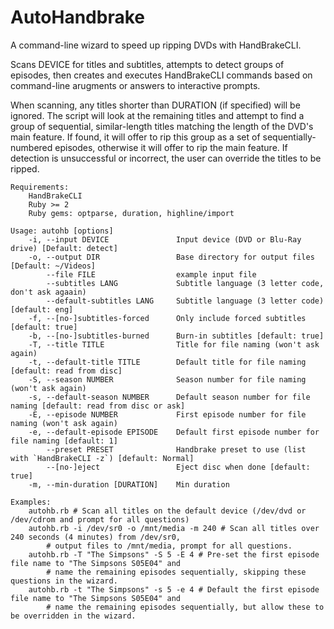 AutoHandbrake
=============

A command-line wizard to speed up ripping DVDs with HandBrakeCLI.

Scans DEVICE for titles and subtitles, attempts to detect groups of episodes, then creates
and executes HandBrakeCLI commands based on command-line arugments or answers to interactive
prompts.

When scanning, any titles shorter than DURATION (if specified) will be ignored.  The script
will look at the remaining titles and attempt to find a group of sequential, similar-length 
titles matching the length of the DVD's main feature.  If found, it will offer to rip this
group as a set of sequentially-numbered episodes, otherwise it will offer to rip the main
feature.  If detection is unsuccessful or incorrect, the user can override the titles to be
ripped.

    Requirements:
        HandBrakeCLI
        Ruby >= 2
        Ruby gems: optparse, duration, highline/import 

    Usage: autohb [options]
        -i, --input DEVICE               Input device (DVD or Blu-Ray drive) [Default: detect]
        -o, --output DIR                 Base directory for output files [Default: ~/Videos]
            --file FILE                  example input file
            --subtitles LANG             Subtitle language (3 letter code, don't ask agaain)
            --default-subtitles LANG     Subtitle language (3 letter code) [default: eng]
        -f, --[no-]subtitles-forced      Only include forced subtitles [default: true]
        -b, --[no-]subtitles-burned      Burn-in subtitles [default: true]
        -T, --title TITLE                Title for file naming (won't ask again)
        -t, --default-title TITLE        Default title for file naming [default: read from disc]
        -S, --season NUMBER              Season number for file naming (won't ask again)
        -s, --default-season NUMBER      Default season number for file naming [default: read from disc or ask]
        -E, --episode NUMBER             First episode number for file naming (won't ask again)
        -e, --default-episode EPISODE    Default first episode number for file naming [default: 1]
            --preset PRESET              Handbrake preset to use (list with `HandBrakeCLI -z`) [default: Normal]
            --[no-]eject                 Eject disc when done [default: true]
        -m, --min-duration [DURATION]    Min duration

    Examples:
        autohb.rb # Scan all titles on the default device (/dev/dvd or /dev/cdrom and prompt for all questions)
        autohb.rb -i /dev/sr0 -o /mnt/media -m 240 # Scan all titles over 240 seconds (4 minutes) from /dev/sr0,
            # output files to /mnt/media, prompt for all questions.
        autohb.rb -T "The Simpsons" -S 5 -E 4 # Pre-set the first episode file name to "The Simpsons S05E04" and 
            # name the remaining episodes sequentially, skipping these questions in the wizard.
        autohb.rb -t "The Simpsons" -s 5 -e 4 # Default the first episode file name to "The Simpsons S05E04" and 
            # name the remaining episodes sequentially, but allow these to be overridden in the wizard.
